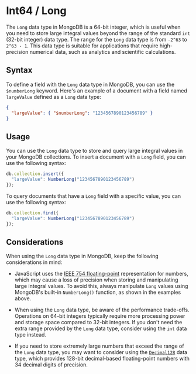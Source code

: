 # Int64 / Long

The `Long` data type in MongoDB is a 64-bit integer, which is useful when you need to store large integral values beyond the range of the standard `int` (32-bit integer) data type. The range for the `Long` data type is from `-2^63` to `2^63 - 1`. This data type is suitable for applications that require high-precision numerical data, such as analytics and scientific calculations.

## Syntax

To define a field with the `Long` data type in MongoDB, you can use the `$numberLong` keyword. Here's an example of a document with a field named `largeValue` defined as a `Long` data type:

```json
{
  "largeValue": { "$numberLong": "1234567890123456789" }
}
```

## Usage

You can use the `Long` data type to store and query large integral values in your MongoDB collections. To insert a document with a `Long` field, you can use the following syntax:

```javascript
db.collection.insert({
  "largeValue": NumberLong("1234567890123456789")
});
```

To query documents that have a `Long` field with a specific value, you can use the following syntax:

```javascript
db.collection.find({
  "largeValue": NumberLong("1234567890123456789")
});
```

## Considerations

When using the `Long` data type in MongoDB, keep the following considerations in mind:

- JavaScript uses the [IEEE 754 floating-point](https://en.wikipedia.org/wiki/Double-precision_floating-point_format) representation for numbers, which may cause a loss of precision when storing and manipulating large integral values. To avoid this, always manipulate `Long` values using MongoDB's built-in `NumberLong()` function, as shown in the examples above.

- When using the `Long` data type, be aware of the performance trade-offs. Operations on 64-bit integers typically require more processing power and storage space compared to 32-bit integers. If you don't need the extra range provided by the `Long` data type, consider using the `int` data type instead.

- If you need to store extremely large numbers that exceed the range of the `Long` data type, you may want to consider using the [`Decimal128`](https://docs.mongodb.com/manual/reference/bson-types/#decimal128) data type, which provides 128-bit decimal-based floating-point numbers with 34 decimal digits of precision.